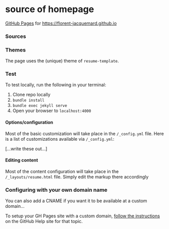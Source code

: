  # source of homepage

[GitHub Pages](https://pages.github.com/)
for
https://florent-jacquemard.github.io

### Sources

### Themes
The page uses the (unique) theme of `resume-template`.

### Test
To test locally, run the following in your terminal:

1. Clone repo locally
1. `bundle install`
2. `bundle exec jekyll serve`
3. Open your browser to `localhost:4000`

#### Options/configuration
Most of the basic customization will take place in the `/_config.yml` file. Here is a list of customizations available via `/_config.yml`:

[...write these out...]

#### Editing content
Most of the content configuration will take place in the `/_layouts/resume.html` file. Simply edit the markup there accordingly

### Configuring with your own domain name
You can also add a CNAME if you want it to be available at a custom domain...

To setup your GH Pages site with a custom domain, [follow the instructions](https://help.github.com/articles/setting-up-a-custom-domain-with-github-pages/) on the GitHub Help site for that topic.

